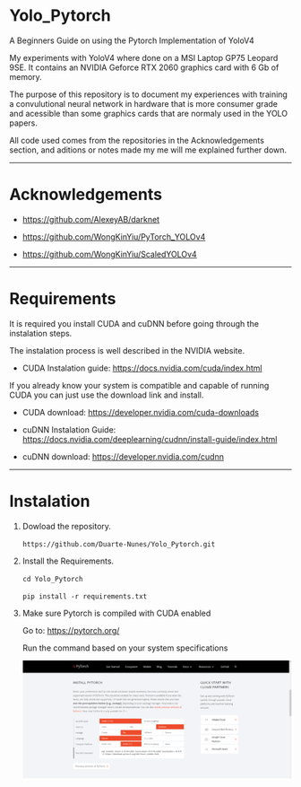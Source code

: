 # Yolo_Pytorch
A Beginners Guide on using the Pytorch Implementation of YoloV4

   My experiments with YoloV4 where done on a MSI Laptop GP75 Leopard 9SE. It contains an NVIDIA Geforce RTX 2060 graphics card with 6 Gb of memory.

   The purpose of this repository is to document my experiences with training a convulutional neural network in hardware that is more consumer grade and acessible than some graphics cards that are normaly used in the YOLO papers.

   All code used comes from the repositories in the Acknowledgements section, and aditions or notes made my me will me explained further down.

---
# Acknowledgements
+ https://github.com/AlexeyAB/darknet

+ https://github.com/WongKinYiu/PyTorch_YOLOv4

+ https://github.com/WongKinYiu/ScaledYOLOv4

---
# Requirements
It is required you install CUDA and cuDNN before going through the instalation steps.

The instalation process is well described in the NVIDIA website.

+ CUDA Instalation guide: https://docs.nvidia.com/cuda/index.html

If you already know your system is compatible and capable of running CUDA you can just use the download link and install.

+ CUDA download: https://developer.nvidia.com/cuda-downloads

+ cuDNN Instalation Guide: https://docs.nvidia.com/deeplearning/cudnn/install-guide/index.html

+ cuDNN download: https://developer.nvidia.com/cudnn

---
# Instalation
1. Dowload the repository.

    `https://github.com/Duarte-Nunes/Yolo_Pytorch.git`
    
2. Install the Requirements.

    `cd Yolo_Pytorch`
    
    `pip install -r requirements.txt`
    
3. Make sure Pytorch is compiled with CUDA enabled
 
    Go to: https://pytorch.org/
    
    Run the command based on your system specifications
    
    ![alt text](https://github.com/Duarte-Nunes/Yolo_Pytorch/blob/main/images/pytorch_website.png "PyTorch Website")
    

